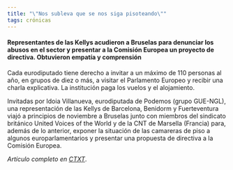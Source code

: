 ```yaml
---
title: "\"Nos subleva que se nos siga pisoteando\""
tags: crónicas
---
```

#### Representantes de las Kellys acudieron a Bruselas para denunciar los abusos en el sector y presentar a la Comisión Europea un proyecto de directiva. Obtuvieron empatía y comprensión

Cada eurodiputado tiene derecho a invitar a un máximo de 110 personas al año, en grupos de diez o más, a visitar el Parlamento Europeo y recibir una charla explicativa. La institución paga los vuelos y el alojamiento.

Invitadas por Idoia Villanueva, eurodiputada de Podemos (grupo GUE-NGL), una representación de las Kellys de Barcelona, Benidorm y Fuerteventura viajó a principios de noviembre a Bruselas junto con miembros del sindicato británico United Voices of the World y de la CNT de Marsella (Francia) para, además de lo anterior, exponer la situación de las camareras de piso a algunos europarlamentarios y presentar una propuesta de directiva a la Comisión Europea.

*Artículo completo en [CTXT](https://ctxt.es/es/20191113/Politica/29431/kellys-camareras-de-piso-idoia-villanueva-comision-europea-elena-de-sus.htm)*.
